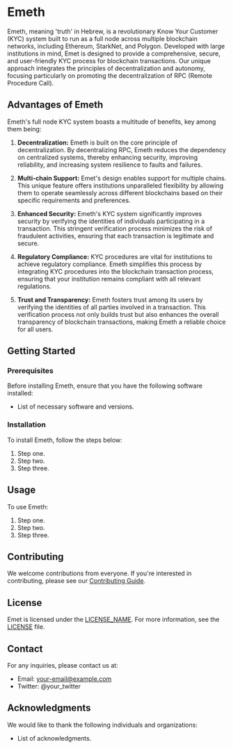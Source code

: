# Emeth

Emeth, meaning 'truth' in Hebrew, is a revolutionary Know Your Customer (KYC) system built to run as a full node across multiple blockchain networks, including Ethereum, StarkNet, and Polygon. Developed with large institutions in mind, Emet is designed to provide a comprehensive, secure, and user-friendly KYC process for blockchain transactions. Our unique approach integrates the principles of decentralization and autonomy, focusing particularly on promoting the decentralization of RPC (Remote Procedure Call).

## Advantages of Emeth

Emeth's full node KYC system boasts a multitude of benefits, key among them being:

1. **Decentralization:** Emeth is built on the core principle of decentralization. By decentralizing RPC, Emeth reduces the dependency on centralized systems, thereby enhancing security, improving reliability, and increasing system resilience to faults and failures.

2. **Multi-chain Support:** Emet's design enables support for multiple chains. This unique feature offers institutions unparalleled flexibility by allowing them to operate seamlessly across different blockchains based on their specific requirements and preferences.

3. **Enhanced Security:** Emeth's KYC system significantly improves security by verifying the identities of individuals participating in a transaction. This stringent verification process minimizes the risk of fraudulent activities, ensuring that each transaction is legitimate and secure.

4. **Regulatory Compliance:** KYC procedures are vital for institutions to achieve regulatory compliance. Emeth simplifies this process by integrating KYC procedures into the blockchain transaction process, ensuring that your institution remains compliant with all relevant regulations.

5. **Trust and Transparency:** Emeth fosters trust among its users by verifying the identities of all parties involved in a transaction. This verification process not only builds trust but also enhances the overall transparency of blockchain transactions, making Emeth a reliable choice for all users.

## Getting Started

### Prerequisites

Before installing Emeth, ensure that you have the following software installed:

- List of necessary software and versions.

### Installation

To install Emeth, follow the steps below:

1. Step one.
2. Step two.
3. Step three.

## Usage

To use Emeth:

1. Step one.
2. Step two.
3. Step three.

## Contributing

We welcome contributions from everyone. If you're interested in contributing, please see our [Contributing Guide](LINK_TO_GUIDE).

## License

Emet is licensed under the [LICENSE_NAME](LINK_TO_LICENSE). For more information, see the [LICENSE](LINK_TO_LICENSE) file.

## Contact

For any inquiries, please contact us at:

- Email: your-email@example.com
- Twitter: @your_twitter

## Acknowledgments

We would like to thank the following individuals and organizations:

- List of acknowledgments.
